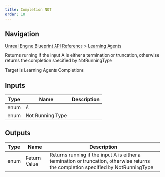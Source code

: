 ```yaml
---
title: Completion NOT
order: 10
---
```

## Navigation

[Unreal Engine Blueprint API Reference](https://dev.epicgames.com/documentation/en-us/unreal-engine/BlueprintAPI) > [Learning Agents](https://dev.epicgames.com/documentation/en-us/unreal-engine/BlueprintAPI/LearningAgents)

Returns running if the input A is either a termination or truncation, otherwise returns the completion specified by NotRunningType

Target is Learning Agents Completions

## Inputs

| Type | Name | Description |
| --- | --- | --- |
| enum | A |  |
| enum | Not Running Type |  |

## Outputs

| Type | Name | Description |
| --- | --- | --- |
| enum | Return Value | Returns running if the input A is either a termination or truncation, otherwise returns the completion specified by NotRunningType |

